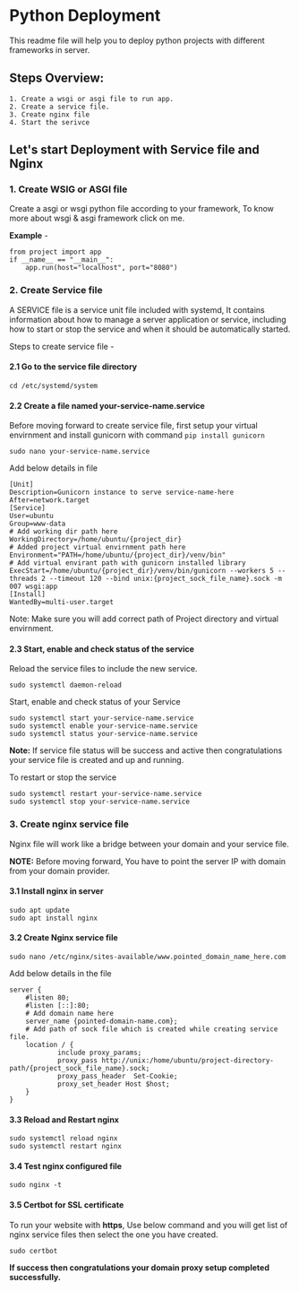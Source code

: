 # Python Deployment
This readme file will help you to deploy python projects with different frameworks in server.

## Steps Overview:
    1. Create a wsgi or asgi file to run app.
    2. Create a service file.
    3. Create nginx file
    4. Start the serivce

## Let's start Deployment with Service file and Nginx

### 1. Create WSIG or ASGI file
Create a asgi or wsgi python file according to your framework, To know more about wsgi & asgi framework click on me.

**Example** -
```
from project import app
if __name__ == "__main__":
    app.run(host="localhost", port="8080")
```

### 2. Create Service file
A SERVICE file is a service unit file included with systemd, It contains information about how to manage a server application or service, including how to start or stop the service and when it should be automatically started.

Steps to create service file -

#### 2.1 Go to the service file directory
```
cd /etc/systemd/system
```

#### 2.2 Create a file named your-service-name.service
Before moving forward to create service file, first setup your virtual envirnment
and install gunicorn with command ```pip install gunicorn```

```
sudo nano your-service-name.service
```

Add below details in file
```
[Unit]
Description=Gunicorn instance to serve service-name-here 
After=network.target
[Service]
User=ubuntu
Group=www-data
# Add working dir path here
WorkingDirectory=/home/ubuntu/{project_dir}
# Added project virtual envirnment path here
Environment="PATH=/home/ubuntu/{project_dir}/venv/bin"
# Add virtual envirant path with gunicorn installed library
ExecStart=/home/ubuntu/{project_dir}/venv/bin/gunicorn --workers 5 --threads 2 --timeout 120 --bind unix:{project_sock_file_name}.sock -m 007 wsgi:app
[Install]
WantedBy=multi-user.target
```

Note: Make sure you will add correct path of Project directory and virtual envirnment.

#### 2.3 Start, enable and check status of the service

Reload the service files to include the new service.
```
sudo systemctl daemon-reload
```

Start, enable and check status of your Service

```
sudo systemctl start your-service-name.service
sudo systemctl enable your-service-name.service
sudo systemctl status your-service-name.service
```

**Note:** If service file status will be success and active then congratulations your service file is created and up and running.

To restart or stop the service 

```
sudo systemctl restart your-service-name.service
sudo systemctl stop your-service-name.service
```

### 3. Create nginx service file
Nginx file will work like a bridge between your domain and your service file.

**NOTE:** Before moving forward, You have to point the server IP with domain from your domain provider.

#### 3.1 Install nginx in server
```
sudo apt update
sudo apt install nginx
```

#### 3.2 Create Nginx service file
```
sudo nano /etc/nginx/sites-available/www.pointed_domain_name_here.com
```

Add below details in the file

```
server {
    #listen 80;
    #listen [::]:80;
    # Add domain name here
    server_name {pointed-domain-name.com};
    # Add path of sock file which is created while creating service file.
    location / {
            include proxy_params;
            proxy_pass http://unix:/home/ubuntu/project-directory-path/{project_sock_file_name}.sock;
            proxy_pass_header  Set-Cookie;
            proxy_set_header Host $host;
    }
}
```

#### 3.3 Reload and Restart nginx
```
sudo systemctl reload nginx
sudo systemctl restart nginx
```

#### 3.4 Test nginx configured file
```
sudo nginx -t
```

#### 3.5 Certbot for SSL certificate
To run your website with **https**, Use below command and you will get list of nginx service files then select the one you have created.
```
sudo certbot 
```

**If success then congratulations your domain proxy setup completed successfully.**